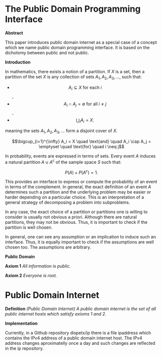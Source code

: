 # The Public Domain Programming Interface

**Abstract**

This paper introduces public domain internet as a special case of a
concept which we name public domain programming interface. It is based
on the dichotomy between public and not public.

**Introduction**

In mathematics, there exists a notion of a partition. If $X$ is a set, then a
partition of the set $X$ is any collection of sets
$A_{1}, A_{2}, A_{3}, \dots$, such that:

 - $$A_i \subseteq X \text{ for each } i$$,
 - $$A_i \cap A_j = \emptyset \text{ for all } i \neq j$$,
 - $$\bigcup_{i} A_i = X.$$

meaning the sets $A_1, A_2, A_3, \dots$ form a disjoint cover of $X$.


$$\bigcup_{i=1}^{\infty} A_i = X \quad \text{and} \quad A_i \cap A_j = \emptyset \quad \text{for} \quad i \neq j$$


In probability, events are expressed in terms of sets. Every event $A$
induces a natural partition $A \cup A^{c}$ of the sample space $S$ such
that:

$$P(A) + P(A^{c}) = 1.$$

This provides an interface to express or compute the probability of an event in
terms of the complement. In general, the exact definition of an event $A$
determines such a partition and the underlying problem may be easier or harder
depending on a particular choice. This is an interpretation of a general
strategy of decomposing a problem into subproblems.

In any case, the exact choice of a partition or partitions one is willing to
consider is usually not obvious a priori. Although there are natural partitions,
they may not be obvious. Thus, it is important to check if the partition is well
chosen.

In general, one can see any assumption or an implication to induce such an
interface. Thus, it is equally important to check if the assumptions are
well chosen too. The assumptions are arbitrary.

**Public Domain**

**Axiom 1** *All information is public.*

**Axiom 2** *Everyone is root.*

# Public Domain Internet

**Definition** *(Public Domain Internet) A public domain internet is the set
of all public internet hosts which satisfy axioms 1 and 2.*

**Implementation**

Currently, in a Github repository dispetx/ip there is a file ipaddress which
contains the IPv4 address of a public domain internet host. The IPv4 address
changes aproximatelly once a day and such changes are reflected in the ip
repository. 
